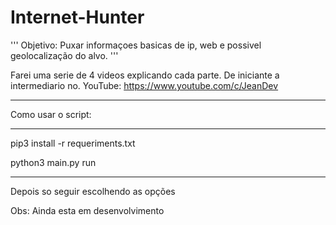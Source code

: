 # Internet-Hunter
'''
Objetivo: Puxar informaçoes basicas de ip, web e possivel geolocalização do alvo.
'''

Farei uma serie de 4 videos explicando cada parte. De iniciante a intermediario no.
YouTube: https://www.youtube.com/c/JeanDev

---------------------------------------------

Como usar o script:

---------------------------------------------

pip3 install -r requeriments.txt

python3 main.py run

---------------------------------------------

Depois so seguir escolhendo as opções


Obs: Ainda esta em desenvolvimento
